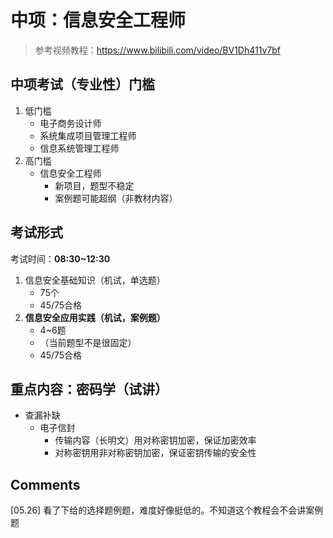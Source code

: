 # 中项：信息安全工程师
> 参考视频教程：https://www.bilibili.com/video/BV1Dh411v7bf
## 中项考试（专业性）门槛
1. 低门槛
   - 电子商务设计师
   - 系统集成项目管理工程师
   - 信息系统管理工程师
2. 高门槛
   - 信息安全工程师
     - 新项目，题型不稳定
     - 案例题可能超纲（非教材内容）
## 考试形式
考试时间：**08:30~12:30**
1. 信息安全基础知识（机试，单选题）
   - 75个
   - 45/75合格
2. **信息安全应用实践（机试，案例题）**
   - 4~6题
   - （当前题型不是很固定）
   - 45/75合格
## 重点内容：密码学（试讲）
- 查漏补缺
  - 电子信封
    - 传输内容（长明文）用对称密钥加密，保证加密效率
    - 对称密钥用非对称密钥加密，保证密钥传输的安全性
## Comments
[05.26] 看了下给的选择题例题，难度好像挺低的。不知道这个教程会不会讲案例题